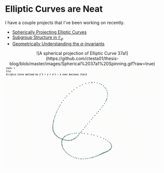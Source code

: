 

# Elliptic Curves are Neat

I have a couple projects that I've been working on recently. 

- [Spherically Projecting Elliptic Curves]()
- [Subgroup Structure in $\mathbb F_p$]()
- [Geometrically Understanding the $a$-invariants]()

<center>
![A spherical projection of Elliptic Curve 37a1](https://github.com/ctesta01/thesis-blog/blob/master/images/Spherical%2037a1%20Spinning.gif?raw=true)
</center>

<div style="text-align:center"><img src ="https://github.com/ctesta01/thesis-blog/blob/master/images/Spherical%2037a1%20Spinning.gif?raw=true" /></div>
